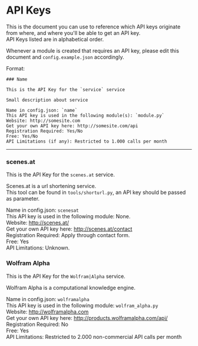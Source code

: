 API Keys
========

This is the document you can use to reference which API keys originate from where, and where you'll be able to get an API key.  
API Keys listed are in alphabetical order.  

Whenever a module is created that requires an API key, please edit this document and `config.example.json` accordingly.  

Format:

```
### Name

This is the API Key for the `service` service  

Small description about service  

Name in config.json: `name`  
This API key is used in the following module(s): `module.py`  
Website: http://somesite.com  
Get your own API key here: http://somesite.com/api  
Registration Required: Yes/No  
Free: Yes/No  
API Limitations (if any): Restricted to 1.000 calls per month  
```

-----

### scenes.at

This is the API Key for the `scenes.at` service.

Scenes.at is a url shortening service.  
This tool can be found in `tools/shorturl.py`, an API key should be passed as parameter.  
  
Name in config.json: `scenesat`  
This API key is used in the following module: None.  
Website: http://scenes.at/  
Get your own API key here: http://scenes.at/contact  
Registration Required: Apply through contact form.  
Free: Yes  
API Limitations: Unknown.  

### Wolfram Alpha

This is the API Key for the `Wolfram|Alpha` service.  

Wolfram Alpha is a computational knowledge engine.  
  
Name in config.json: `wolframalpha`  
This API key is used in the following module: `wolfram_alpha.py`  
Website: http://wolframalpha.com  
Get your own API key here: http://products.wolframalpha.com/api/  
Registration Required: No  
Free: Yes  
API Limitations: Restricted to 2.000 non-commercial API calls per month  

